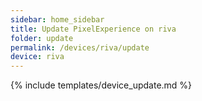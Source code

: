 ```yaml
---
sidebar: home_sidebar
title: Update PixelExperience on riva
folder: update
permalink: /devices/riva/update
device: riva
---
```

{% include templates/device_update.md %}
